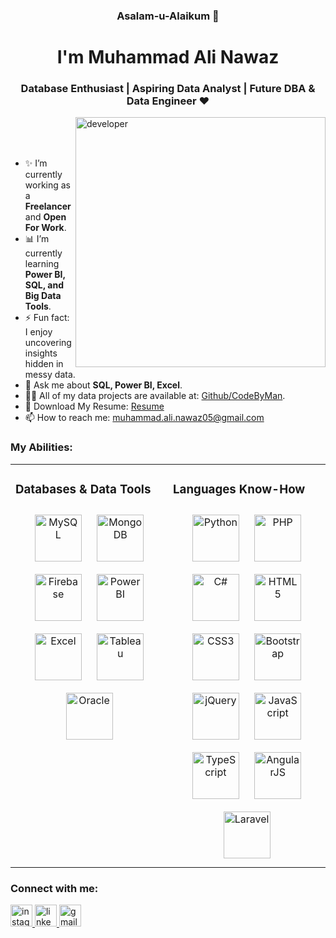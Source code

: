 <!-- Intro Start -->
<div align="center">
<h3><strong>Asalam-u-Alaikum 🤝</strong></h3>
<!-- <img src="header.png" alt="header"> -->
 <h1>I'm Muhammad Ali Nawaz</h1>
<h3>Database Enthusiast | Aspiring Data Analyst | Future DBA & Data Engineer ❤️</h3>
</div>
<img align="right" alt="developer" width="400" src="https://i.pinimg.com/originals/77/29/f4/7729f4ebf5dd3d6754dee0ed5837ef77.gif">
<br>
<br>
<br>
<ul>
    <li>✨ I’m currently working as a <strong>Freelancer</strong> and <strong>Open For Work</strong>.</li>
    <li>📊 I’m currently learning <strong>Power BI, SQL, and Big Data Tools</strong>.</li>
    <li>⚡ Fun fact: I enjoy uncovering insights hidden in messy data.</li>
    <li>💬 Ask me about <strong>SQL, Power BI, Excel</strong>.</li>
    <li>👨‍💻 All of my data projects are available at: <a href="https://github.com/CodeByMan?tab=repositories">Github/CodeByMan</a>.</li>
    <li>🌈 Download My Resume: <a href="https://www.canva.com/design/DAGr3e2_7sE/Ioc_-znjTvMr7hVSkwTkHg/edit?   utm_content=DAGr3e2_7sE&utm_campaign=designshare&utm_medium=link2&utm_source=sharebutton">Resume</a></li>
    <li>📫 How to reach me: <a href="mailto:muhammad.ali.nawaz05@gmail.com">muhammad.ali.nawaz05@gmail.com</a></li>
</ul>
<!-- Intro End -->

<!-- Skills Section-->

<h3 align="left">My Abilities:</h3>

<!-- Skills Table Start -->
<table>
  <tr>

<!-- Databases & Tools Start -->
<td valign="top" width="50%">
<h3 align="left">Databases & Data Tools</h3>
<div align="center">  
<a href="https://www.mysql.com/" target="_blank"><img style="margin: 10px" src="https://profilinator.rishav.dev/skills-assets/mysql-original-wordmark.svg" alt="MySQL" height="75" /></a>   
<a href="https://www.mongodb.com/" target="_blank"><img style="margin: 10px" src="https://profilinator.rishav.dev/skills-assets/mongodb-original-wordmark.svg" alt="MongoDB" height="75" /></a>  
<a href="https://firebase.google.com/" target="_blank"><img style="margin: 10px" src="https://profilinator.rishav.dev/skills-assets/firebase.png" alt="Firebase" height="75" /></a>  
<a href="https://powerbi.microsoft.com/" target="_blank"><img style="margin: 10px" src="https://cdn.worldvectorlogo.com/logos/power-bi-1.svg" alt="Power BI" height="75" /></a>  
<a href="https://www.microsoft.com/en-us/microsoft-365/excel" target="_blank"><img style="margin: 10px" src="https://img.icons8.com/color/480/microsoft-excel-2019.png" alt="Excel" height="75" /></a>  
<a href="https://www.tableau.com/" target="_blank"><img style="margin: 10px" src="https://cdn.worldvectorlogo.com/logos/tableau-software.svg" alt="Tableau" height="75" /></a>
<a href="https://www.oracle.com/database/" target="_blank"><img style="margin: 10px" src="https://cdn.worldvectorlogo.com/logos/oracle-6.svg" alt="Oracle" height="75" /></a> 
</div>
</td>
<!-- Databases & Tools End -->

<!-- Programming Languages Start -->
<td valign="top" width="50%">
<h3 align="left">Languages Know-How</h3>
<div align="center">  
<a href="https://www.python.org/" target="_blank"><img style="margin: 10px" src="https://profilinator.rishav.dev/skills-assets/python-original.svg" alt="Python" height="75" /></a>  
<a href="https://www.php.net/" target="_blank"><img style="margin: 10px" src="https://profilinator.rishav.dev/skills-assets/php-original.svg" alt="PHP" height="75" /></a>  
<a href="https://learn.microsoft.com/en-us/dotnet/csharp/" target="_blank"><img style="margin: 10px" src="https://profilinator.rishav.dev/skills-assets/csharp-original.svg" alt="C#" height="75" /></a>  
<a href="https://en.wikipedia.org/wiki/HTML5" target="_blank"><img style="margin: 10px" src="https://profilinator.rishav.dev/skills-assets/html5-original-wordmark.svg" alt="HTML5" height="75" /></a>  
<a href="https://www.w3schools.com/css/" target="_blank"><img style="margin: 10px" src="https://profilinator.rishav.dev/skills-assets/css3-original-wordmark.svg" alt="CSS3" height="75" /></a>  
<a href="https://getbootstrap.com/" target="_blank"><img style="margin: 10px" src="https://profilinator.rishav.dev/skills-assets/bootstrap-plain.svg" alt="Bootstrap" height="75" /></a>  
<a href="https://jquery.com/" target="_blank"><img style="margin: 10px" src="https://profilinator.rishav.dev/skills-assets/jquery.png" alt="jQuery" height="75" /></a>  
<a href="https://www.javascript.com/" target="_blank"><img style="margin: 10px" src="https://profilinator.rishav.dev/skills-assets/javascript-original.svg" alt="JavaScript" height="75" /></a>  
<a href="https://www.typescriptlang.org/" target="_blank"><img style="margin: 10px" src="https://profilinator.rishav.dev/skills-assets/typescript-original.svg" alt="TypeScript" height="75" /></a>  
<a href="https://angularjs.org/" target="_blank"><img style="margin: 10px" src="https://profilinator.rishav.dev/skills-assets/angularjs-original.svg" alt="AngularJS" height="75" /></a>  
<a href="https://laravel.com/" target="_blank"><img style="margin: 10px" src="https://profilinator.rishav.dev/skills-assets/laravel-plain-wordmark.svg" alt="Laravel" height="75" /></a>  
</div>
</td>
<!-- Coding Skills End -->

</tr>
</table>
<!-- Skills Table End -->

<!-- Contact info Start -->
<h3 align="left">Connect with me:</h3>
  <div align="left">
    <a href="https://www.instagram.com/muhammad.ali.nawaz05/" target="_blank">
      <img src="https://img.shields.io/static/v1?message=Instagram&logo=instagram&label=&color=E4405F&logoColor=white&labelColor=&style=for-the-badge" height="35" alt="instagram logo"  />
    </a>
    <a href="https://www.linkedin.com/in/muhammad-ali-nawaz-362627338/" target="_blank">
      <img src="https://img.shields.io/static/v1?message=LinkedIn&logo=linkedin&label=&color=0077B5&logoColor=white&labelColor=&style=for-the-badge" height="35" alt="linkedin logo"  />
    </a>
    <a href="mailto:muhammad.ali.nawaz05@gmail.com" target="_blank">
     <img src="https://img.shields.io/static/v1?message=Gmail&logo=gmail&label=&color=FFCD02&logoColor=white&labelColor=&style=for-the-badge" height="35" alt="gmail logo" />
   </a>
  </div>
<!-- Contact info End -->
